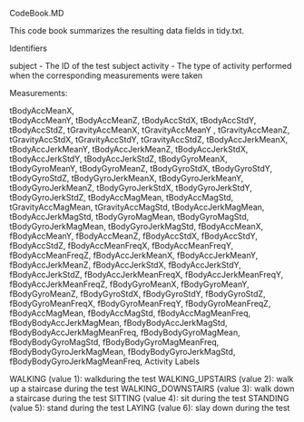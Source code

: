CodeBook.MD

This code book summarizes the resulting data fields in tidy.txt.

Identifiers

subject - The ID of the test subject
activity - The type of activity performed when the corresponding measurements were taken

Measurements:

tBodyAccMeanX,  
tBodyAccMeanY, 
tBodyAccMeanZ, 
tBodyAccStdX, 
tBodyAccStdY, 
tBodyAccStdZ, 
tGravityAccMeanX, 
tGravityAccMeanY , 
tGravityAccMeanZ, 
tGravityAccStdX, 
tGravityAccStdY, 
tGravityAccStdZ, 
tBodyAccJerkMeanX, 
tBodyAccJerkMeanY, 
tBodyAccJerkMeanZ, 
tBodyAccJerkStdX, 
tBodyAccJerkStdY, 
tBodyAccJerkStdZ, 
tBodyGyroMeanX, 
tBodyGyroMeanY, 
tBodyGyroMeanZ, 
tBodyGyroStdX, 
tBodyGyroStdY, 
tBodyGyroStdZ, 
tBodyGyroJerkMeanX, 
tBodyGyroJerkMeanY, 
tBodyGyroJerkMeanZ, 
tBodyGyroJerkStdX, 
tBodyGyroJerkStdY, 
tBodyGyroJerkStdZ, 
tBodyAccMagMean, 
tBodyAccMagStd, 
tGravityAccMagMean, 
tGravityAccMagStd, 
tBodyAccJerkMagMean, 
tBodyAccJerkMagStd, 
tBodyGyroMagMean, 
tBodyGyroMagStd, 
tBodyGyroJerkMagMean, 
tBodyGyroJerkMagStd, 
fBodyAccMeanX, 
fBodyAccMeanY, 
fBodyAccMeanZ, 
fBodyAccStdX, 
fBodyAccStdY, 
fBodyAccStdZ, 
fBodyAccMeanFreqX, 
fBodyAccMeanFreqY, 
fBodyAccMeanFreqZ, 
fBodyAccJerkMeanX, 
fBodyAccJerkMeanY, 
fBodyAccJerkMeanZ, 
fBodyAccJerkStdX, 
fBodyAccJerkStdY, 
fBodyAccJerkStdZ, 
fBodyAccJerkMeanFreqX, 
fBodyAccJerkMeanFreqY, 
fBodyAccJerkMeanFreqZ, 
fBodyGyroMeanX, 
fBodyGyroMeanY, 
fBodyGyroMeanZ, 
fBodyGyroStdX, 
fBodyGyroStdY, 
fBodyGyroStdZ, 
fBodyGyroMeanFreqX, 
fBodyGyroMeanFreqY, 
fBodyGyroMeanFreqZ, 
fBodyAccMagMean, 
fBodyAccMagStd, 
fBodyAccMagMeanFreq, 
fBodyBodyAccJerkMagMean, 
fBodyBodyAccJerkMagStd, 
fBodyBodyAccJerkMagMeanFreq, 
fBodyBodyGyroMagMean, 
fBodyBodyGyroMagStd, 
fBodyBodyGyroMagMeanFreq, 
fBodyBodyGyroJerkMagMean, 
fBodyBodyGyroJerkMagStd, 
fBodyBodyGyroJerkMagMeanFreq, 
Activity Labels

WALKING (value 1): walkduring the test
WALKING_UPSTAIRS (value 2): walk up a staircase during the test
WALKING_DOWNSTAIRS (value 3): walk down a staircase during the test
SITTING (value 4): sit during the test
STANDING (value 5): stand during the test
LAYING (value 6): slay down during the test
